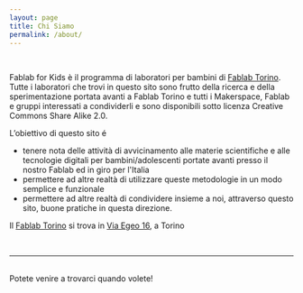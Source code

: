 ```yaml
---
layout: page
title: Chi Siamo
permalink: /about/
---
```

<!--<img class="col one right" src="/img/prof_pic.jpg">-->

<br/>

Fablab for Kids è il programma di laboratori per bambini di <a href="fablabtorino.org">Fablab Torino</a>. Tutte i laboratori che trovi in questo sito sono frutto della ricerca e della sperimentazione portata avanti a Fablab Torino e tutti i Makerspace, Fablab e gruppi interessati a condividerli e sono disponibili sotto licenza Creative Commons Share Alike 2.0.

L’obiettivo di questo sito é
<ul>
	<li>tenere nota delle attività di avvicinamento alle materie scientifiche e alle tecnologie digitali per bambini/adolescenti portate avanti presso il nostro Fablab ed in giro per l'Italia</li>
	<li>permettere ad altre realtà di utilizzare queste metodologie in un modo semplice e funzionale</li>
	<li>permettere ad altre realtà di condividere insieme a noi, attraverso questo sito, buone pratiche in questa direzione.</li>
</ul>

Il <a href="fablabtorino.org">Fablab Torino</a> si trova in <a href="bit.ly/fab4kids"> Via Egeo 16</a>, a Torino


<br/>
<hr/>
<br/>
<span class="contacticon center">
	<a href="mailto:info@fablabtorino.org"><i class="fa fa-envelope-square"></i></a>
	<a href="https://github.com/FablabTorino/" target="_blank"><i class="fa fa-github-square"></i></a>
	<a href="https://www.facebook.com/fablabforkids" target="_blank"><i class="fa fa-facebook-square"></i></a>
	<!--<a href="bit.ly/fab4kids" target="_blank"><i class="fa fa-map-pin"></i></a>-->
	<a href="https://twitter.com/fablabtorino" target="_blank"><i class="fa fa-twitter-square"></i></a>
</span>

<div class="col three caption">
	Potete venire a trovarci quando volete!
</div>

